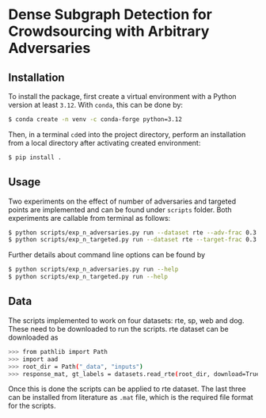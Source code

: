 # Dense Subgraph Detection for Crowdsourcing with Arbitrary Adversaries


## Installation
To install the package, first create a virtual environment with a Python version at least `3.12`. With `conda`, this can be done by: 
```bash
$ conda create -n venv -c conda-forge python=3.12
```
Then, in a terminal `cd`ed into the project directory, perform an installation from a local directory after activating created environment: 
```bash
$ pip install .
```

## Usage

Two experiments on the effect of number of adversaries and targeted points are implemented and can be found under `scripts` folder. 
Both experiments are callable from terminal as follows: 
```bash
$ python scripts/exp_n_adversaries.py run --dataset rte --adv-frac 0.3 --aggregator wds
$ python scripts/exp_n_targeted.py run --dataset rte --target-frac 0.3 --aggregator wds
```
Further details about command line options can be found by
```bash
$ python scripts/exp_n_adversaries.py run --help
$ python scripts/exp_n_targeted.py run --help
```

## Data

The scripts implemented to work on four datasets: rte, sp, web and dog. These need to be downloaded to run the scripts. rte dataset can be 
downloaded as
```bash
>>> from pathlib import Path
>>> import aad
>>> root_dir = Path("_data", "inputs")
>>> response_mat, gt_labels = datasets.read_rte(root_dir, download=True)
```
Once this is done the scripts can be applied to rte dataset. The last three can be installed from literature as `.mat` file, which 
is the required file format for the scripts.
